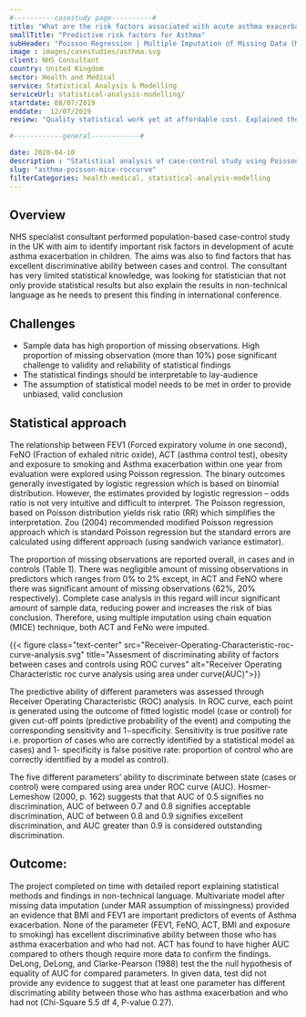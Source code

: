 ```yaml
---
#----------casestudy page----------#
title: "What are the risk factors associated with acute asthma exacerbation in children ? Do any of these factors have predictive ability?"
smallTitle: "Predictive risk factors for Asthma"
subHeader: "Poisson Regression | Multiple Imputation of Missing Data (MICE) | ROC curve analysis"
image : images/casestudies/asthma.svg
client: NHS Consultant
country: United Kingdom
sector: Health and Medical
service: Statistical Analysis & Modelling
serviceUrl: statistical-analysis-modelling/
startdate: 08/07/2019
enddate:  12/07/2019
review: "Quality statistical work yet at affordable cost. Explained the difficult statistical concepts clearly, quick turnaround time"

#------------general------------#

date: 2020-04-10
description : "Statistical analysis of case-control study using Poisson Regression Model, Multiple Imputation of Missing Data (MICE) & Receiver Operating Characteristic (ROC) curve analysis"
slug: "asthma-poisson-mice-roccurve"
filterCategories: health-medical, statistical-analysis-modelling
---
```


## Overview

NHS specialist consultant performed population-based case-control study in the UK with aim to identify important risk factors in development of acute asthma exacerbation in children. The aims was also to find factors that has excellent discriminative  ability between cases and control. The consultant has very limited statistical knowledge, was looking for statistician that not only provide statistical results but also explain the results in non-technical language as he needs to present this finding in international conference.

## Challenges

- Sample data has high proportion of missing observations. High proportion of missing observation (more than 10%) pose significant challenge to validity and reliability of statistical findings
- The statistical findings should be interpretable to lay-audience
- The assumption of statistical model needs to be met in order to provide unbiased, valid conclusion

## Statistical approach

The relationship between FEV1 (Forced expiratory volume in one second), FeNO (Fraction of exhaled nitric oxide), ACT (asthma control test), obesity and exposure to smoking and Asthma exacerbation within one year from evaluation were explored using Poisson regression. The binary outcomes generally investigated by logistic regression which is based on binomial distribution. However, the estimates provided by logistic regression – odds ratio is not very intuitive and difficult to interpret. The Poisson regression, based on Poisson distribution yields risk ratio (RR) which simplifies the interpretation. Zou (2004) recommended modified Poisson regression approach which is standard Poisson regression but the standard errors are calculated using different approach (using sandwich variance estimator).

The proportion of missing observations are reported overall, in cases and in controls (Table 1). There was negligible amount of missing observations in predictors which ranges from 0% to 2% except, in ACT and FeNO where there was significant amount of missing observations (62%, 20% respectively). Complete case analysis in this regard will incur significant amount of sample data, reducing power and increases the risk of bias conclusion. Therefore, using multiple imputation using chain equation (MICE) technique, both ACT and FeNo were imputed.

{{< figure class="text-center" src="Receiver-Operating-Characteristic-roc-curve-analysis.svg" title="Assesment of discriminating ability of factors between cases and controls using ROC curves"  alt="Receiver Operating Characteristic roc curve analysis using area under curve(AUC)">}}

The predictive ability of different parameters was assessed through Receiver Operating Characteristic (ROC) analysis. In ROC curve, each point is generated using the outcome of fitted logistic model (case or control) for given cut-off points (predictive probability of the event) and computing the corresponding sensitivity and 1−specificity. Sensitivity is true positive rate i.e. proportion of cases who are correctly identified by a statistical model as cases) and 1- specificity is false positive rate: proportion of control who are correctly identified by a model as control).

The five different parameters’ ability to discriminate between state (cases or control) were compared using area under ROC curve (AUC). Hosmer-Lemeshow (2000, p. 162) suggests that that AUC of 0.5 signifies no discrimination, AUC of between 0.7 and 0.8 signifies acceptable discrimination, AUC of between 0.8 and 0.9 signifies excellent discrimination, and AUC greater than 0.9 is considered outstanding discrimination.

## Outcome:

The project completed on time with detailed report explaining statistical methods and findings in non-technical language. Multivariate model after missing data imputation (under MAR assumption of missingness) provided an evidence that BMI and FEV1 are important predictors of events of Asthma exacerbation. None of the parameter (FEV1, FeNO, ACT, BMI and exposure to smoking) has excellent discriminative ability between those who has asthma exacerbation and who had not. ACT has found to have higher AUC compared to others though require more data to confirm the findings. DeLong, DeLong, and Clarke-Pearson (1988) test the the null hypothesis of equality of AUC for compared parameters. In given data, test did not provide any evidence to suggest that at least one parameter has different discrimating ability between those who has asthma exacerbation and who had not (Chi-Square 5.5 df 4, P-value 0.27).



